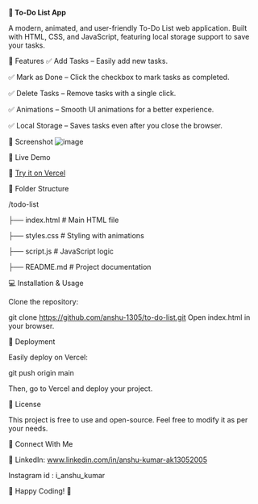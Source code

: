 **📝 To-Do List App**

A modern, animated, and user-friendly To-Do List web application. Built with HTML, CSS, and JavaScript, featuring local storage support to save your tasks.


🚀 Features
✅ Add Tasks – Easily add new tasks.

✅ Mark as Done – Click the checkbox to mark tasks as completed.

✅ Delete Tasks – Remove tasks with a single click.

✅ Animations – Smooth UI animations for a better experience.

✅ Local Storage – Saves tasks even after you close the browser.

📸 Screenshot
![image](https://github.com/user-attachments/assets/70c838d8-4113-4cda-9110-3d7cb05b8d8f)

📌 Live Demo

🔗 [Try it on Vercel](https://to-do-list-coral-tau.vercel.app/)

📂 Folder Structure

/todo-list

   ├── index.html         # Main HTML file
   
   ├── styles.css         # Styling with animations
   
   ├── script.js          # JavaScript logic
   
   ├── README.md          # Project documentation
   
💻 Installation & Usage

Clone the repository:

git clone https://github.com/anshu-1305/to-do-list.git
Open index.html in your browser.


🚀 Deployment

Easily deploy on Vercel:

git push origin main

Then, go to Vercel and deploy your project.

📜 License

This project is free to use and open-source. Feel free to modify it as per your needs.

🙌 Connect With Me

💼 LinkedIn: www.linkedin.com/in/anshu-kumar-ak13052005

Instagram id : i_anshu_kumar

🎉 Happy Coding! 🚀
